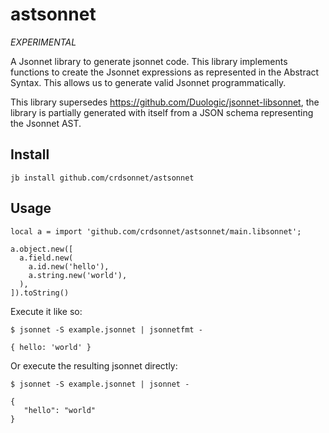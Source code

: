 # astsonnet

*EXPERIMENTAL*

A Jsonnet library to generate jsonnet code. This library implements functions to create the Jsonnet expressions as represented in the Abstract Syntax. This allows us to generate valid Jsonnet programmatically.

This library supersedes https://github.com/Duologic/jsonnet-libsonnet, the library is partially generated with itself from a JSON schema representing the Jsonnet AST.

## Install

```
jb install github.com/crdsonnet/astsonnet
```

## Usage

```jsonnet filename="example.jsonnet"
local a = import 'github.com/crdsonnet/astsonnet/main.libsonnet';

a.object.new([
  a.field.new(
    a.id.new('hello'),
    a.string.new('world'),
  ),
]).toString()
```

Execute it like so:

```
$ jsonnet -S example.jsonnet | jsonnetfmt -

{ hello: 'world' }
```

Or execute the resulting jsonnet directly:

```
$ jsonnet -S example.jsonnet | jsonnet -

{
   "hello": "world"
}
```
